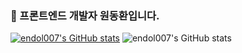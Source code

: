 ### 👋 프론트엔드 개발자 원동환입니다.

[![endol007's GitHub stats](https://github-readme-stats.vercel.app/api?username=endol007)](https://github.com/endol007/github-readme-stats)
![endol007's GitHub stats](https://github-readme-stats.vercel.app/api?username=endol007&hide=contribs,prs)


<!--
**endol007/endol007** is a ✨ _special_ ✨ repository because its `README.md` (this file) appears on your GitHub profile.

Here are some ideas to get you started:

- 🔭 I’m currently working on ...
- 🌱 I’m currently learning ...
- 👯 I’m looking to collaborate on ...
- 🤔 I’m looking for help with ...
- 💬 Ask me about ...
- 📫 How to reach me: ...
- 😄 Pronouns: ...
- ⚡ Fun fact: ...
-->
